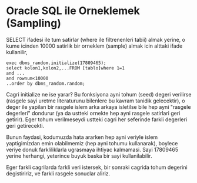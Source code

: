 # Oracle SQL ile Orneklemek (Sampling)

SELECT ifadesi ile tum satirlar (where ile filtrenenleri tabii) almak
yerine, o kume icinden 10000 satirlik bir orneklem (sample) almak icin
alttaki ifade kullanilir,

```
exec dbms_random.initialize(17809465);
select kolon1,kolon2,...FROM [tablo]where 1=1
and ...
and rownum<10000
..order by dbms_random.random;
```

Cagri initialize ne ise yarar? Bu fonksiyona ayni tohum (seed) degeri
verilirse (rasgele sayi uretme literaturunu bilenlere bu kavram
tanidik gelecektir), o deger ile yapilan bir rasgele islem arka arkaya
isletilse bile hep ayni "rasgele degerleri" dondurur (ya da ustteki
ornekte hep ayni rasgele satirlari geri getirir). Eger tohum
verilmeseydi ustteki cagri her seferinde farkli degerleri geri
getirecekti.

Bunun faydasi, kodumuzda hata ararken hep ayni veriyle islem
yaptigimizdan emin olabilmemiz (hep ayni tohumu kullanarak), boylece
veriye donuk farkliliklarla ugrasmaya ihtiyac kalmamasi. Sayi 17809465
yerine herhangi, yeterince buyuk baska bir sayi kullanilabilir.

Eger farkli cagrilarda farkli veri istersek, bir sonraki cagrida tohum
degerini degistiririz, ve farkli rasgele sonuclar aliriz.





